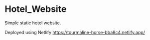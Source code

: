 # Hotel_Website
Simple static hotel website. 

Deployed using Netlify
https://tourmaline-horse-bba8c4.netlify.app/
